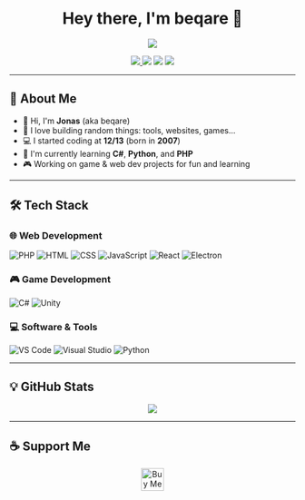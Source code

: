 <!-- GitHub Profile README: beqare -->

<h1 align="center">Hey there, I'm <strong>beqare</strong> 👋</h1>

<p align="center">
  <img src="https://readme-typing-svg.herokuapp.com/?color=11cc0a&vCenter=true&center=true&width=600&lines=%3E+./init.sh;Welcome+to+my+profile!;Coding+since+I+was+13.;Always+building+something+cool+:%29" />
</p>

<p align="center">
  <a href="https://beqare.de/discord">
    <img src="https://img.shields.io/discord/905923786833006642?style=for-the-badge&label=DISCORD&logo=discord&logoColor=white&color=7289DA" />
  </a>
  <img src="https://img.shields.io/github/followers/beqare?style=for-the-badge&label=Followers&color=blueviolet" />
  <img src="https://img.shields.io/github/stars/beqare?style=for-the-badge&label=Stars&color=yellow" />
  <img src="https://komarev.com/ghpvc/?username=beqare&style=for-the-badge&color=brightgreen" />
</p>

---

## 🧠 About Me

- 👋 Hi, I'm **Jonas** (aka beqare)
- 🧪 I love building random things: tools, websites, games...
- 💻 I started coding at **12/13** (born in **2007**)
- 🔧 I'm currently learning **C#**, **Python**, and **PHP**
- 🎮 Working on game & web dev projects for fun and learning

---

## 🛠️ Tech Stack

### 🌐 Web Development
![PHP](https://skillicons.dev/icons?i=php)
![HTML](https://skillicons.dev/icons?i=html)
![CSS](https://skillicons.dev/icons?i=css)
![JavaScript](https://skillicons.dev/icons?i=js)
![React](https://skillicons.dev/icons?i=react)
![Electron](https://skillicons.dev/icons?i=electron)

### 🎮 Game Development
![C#](https://skillicons.dev/icons?i=cs)
![Unity](https://skillicons.dev/icons?i=unity)

### 💻 Software & Tools
![VS Code](https://skillicons.dev/icons?i=vscode)
![Visual Studio](https://skillicons.dev/icons?i=visualstudio)
![Python](https://skillicons.dev/icons?i=python)

---

## 💡 GitHub Stats

<p align="center">
  <img src="https://next-github-tau.vercel.app/api/card?username=beqare" />
</p>

---

## ☕ Support Me

<p align="center">
  <a href="https://ko-fi.com/beqare">
    <img src="https://storage.ko-fi.com/cdn/kofi3.png?v=3" height="40" alt="Buy Me a Coffee at Ko-fi">
  </a>
</p>
